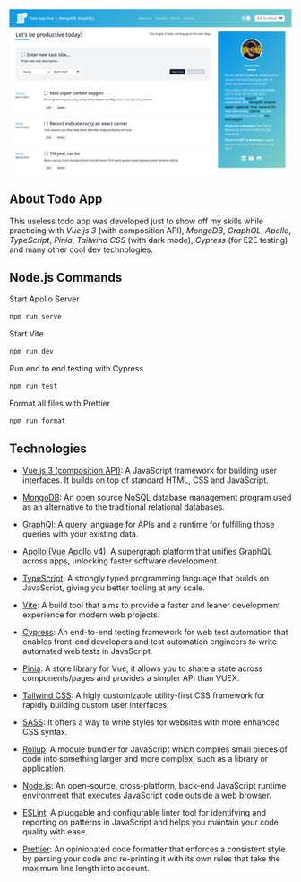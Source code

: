 <img src="https://raw.githubusercontent.com/calebebteixeira/todo-app-vue3-mongodb-graphql-apollo-pinia-typescript-tailwindcss-vite-cypress/main/Screenshot.png?token=GHSAT0AAAAAABOVKVTA6R4N2B7443ADCFLCYU7LMQQ" alt="Todo App (Todo App (Vue 3, MongoDB, GraphQL))">

## About Todo App

This useless todo app was developed just to show off my skills while practicing with *Vue.js 3* (with composition API), *MongoDB*, *GraphQL*, *Apollo*, *TypeScript*, *Pinia*, *Tailwind CSS* (with dark mode), *Cypress* (for E2E testing) and many other cool dev technologies.

## Node.js Commands

Start Apollo Server
```bash
npm run serve
```

Start Vite
```bash
npm run dev
```

Run end to end testing with Cypress
```bash
npm run test
```

Format all files with Prettier
```bash
npm run format
```

## Technologies 

- [Vue.js 3 (composition API)](https://vuejs.org/): A JavaScript framework for building user interfaces. It builds on top of standard HTML, CSS and JavaScript.

- [MongoDB](https://www.mongodb.com/): An open source NoSQL database management program used as an alternative to the traditional relational databases.

- [GraphQl](https://graphql.org/): A query language for APIs and a runtime for fulfilling those queries with your existing data.

- [Apollo (Vue Apollo v4)](https://v4.apollo.vuejs.org/): A supergraph platform that unifies GraphQL across apps, unlocking faster software development.

- [TypeScript](https://www.typescriptlang.org/): A strongly typed programming language that builds on JavaScript, giving you better tooling at any scale.

- [Vite](https://vitejs.dev/): A build tool that aims to provide a faster and leaner development experience for modern web projects.

- [Cypress](https://www.cypress.io/): An end-to-end testing framework for web test automation that enables front-end developers and test automation engineers to write automated web tests in JavaScript.

- [Pinia](https://pinia.vuejs.org/): A store library for Vue, it allows you to share a state across components/pages and provides a simpler API than VUEX.

- [Tailwind CSS](https://tailwindcss.com/): A higly customizable utility-first CSS framework for rapidly building custom user interfaces.

- [SASS](https://sass-lang.com/): It offers a way to write styles for websites with more enhanced CSS syntax.

- [Rollup](https://rollupjs.org/): A module bundler for JavaScript which compiles small pieces of code into something larger and more complex, such as a library or application.

- [Node.js](https://nodejs.org/): An open-source, cross-platform, back-end JavaScript runtime environment that executes JavaScript code outside a web browser.

- [ESLint](https://eslint.org/): A pluggable and configurable linter tool for identifying and reporting on patterns in JavaScript and helps you maintain your code quality with ease.

- [Prettier](https://prettier.io/): An opinionated code formatter that enforces a consistent style by parsing your code and re-printing it with its own rules that take the maximum line length into account. 
